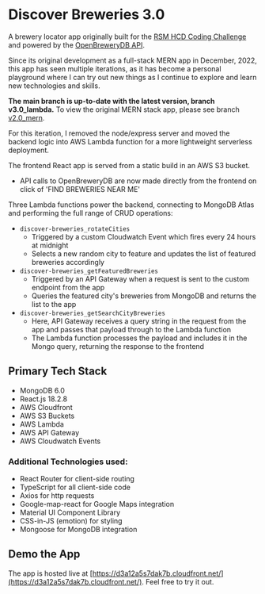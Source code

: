 # Discover Breweries 3.0

A brewery locator app originally built for the [RSM HCD Coding Challenge](<https://rsm-hcd-coding-challenge.s3.amazonaws.com/requirements/RSM+HCD+Coding+Challenge+Instructions+(1).pdf>) and powered by the [OpenBreweryDB API](https://www.openbrewerydb.org/documentation).

Since its original development as a full-stack MERN app in December, 2022, this app has seen multiple iterations, as it has become a personal playground where I can try out new things as I continue to explore and learn new technologies and skills.

**The main branch is up-to-date with the latest version, branch v3.0_lambda.**
To view the original MERN stack app, please see branch [v2.0_mern](https://github.com/sds-smith/discover-breweries/tree/v2.0_mern).

For this iteration, I removed the node/express server and moved the backend logic into AWS Lambda function for a more lightweight serverless deployment.

The frontend React app is served from a static build in an AWS S3 bucket.

- API calls to OpenBreweryDB are now made directly from the frontend on click of 'FIND BREWERIES NEAR ME'

Three Lambda functions power the backend, connecting to MongoDB Atlas and performing the full range of CRUD operations:

- `discover-breweries_rotateCities`
  - Triggered by a custom Cloudwatch Event which fires every 24 hours at midnight
  - Selects a new random city to feature and updates the list of featured breweries accordingly
- `discover-breweries_getFeaturedBreweries`
  - Triggered by an API Gateway when a request is sent to the custom endpoint from the app
  - Queries the featured city's breweries from MongoDB and returns the list to the app
- `discover-breweries_getSearchCityBreweries`
  - Here, API Gateway receives a query string in the request from the app and passes that payload through to the Lambda function
  - The Lambda function processes the payload and includes it in the Mongo query, returning the response to the frontend

## Primary Tech Stack

- MongoDB 6.0
- React.js 18.2.8
- AWS Cloudfront
- AWS S3 Buckets
- AWS Lambda
- AWS API Gateway
- AWS Cloudwatch Events

### Additional Technologies used:

- React Router for client-side routing
- TypeScript for all client-side code
- Axios for http requests
- Google-map-react for Google Maps integration
- Material UI Component Library
- CSS-in-JS (emotion) for styling
- Mongoose for MongoDB integration

## Demo the App

The app is hosted live at [https://d3a12a5s7dak7b.cloudfront.net/](https://d3a12a5s7dak7b.cloudfront.net/). Feel free to try it out.
